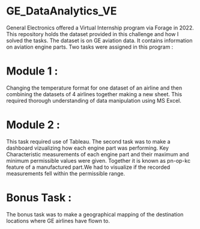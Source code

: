 # GE_DataAnalytics_VE

General Electronics offered a Virtual Internship program via Forage in 2022. This repository holds the dataset provided in this challenge and how I solved the tasks. 
The dataset is on GE aviation data. It contains information on aviation engine parts. Two tasks were assigned in this program :
# Module 1 : 

Changing the temperature format for one dataset of an airline and then combining the datasets of 4 airlines together making a new sheet. This required thorough understanding of data manipulation using MS Excel.

# Module 2 : 

This task required use of Tableau. The second task was to make a dashboard vizualizing how each engine part was performing. 
Key Characteristic measurements of each engine part and their maximum and minimum permissible values were given. Together it is known as pn-op-kc feature of a manufactured part.We had to visualize if the recorded measurements fell within the permissible range. 
             
# Bonus Task : 

The bonus task was to make a geographical mapping of the destination locations where GE airlines have flown to.
